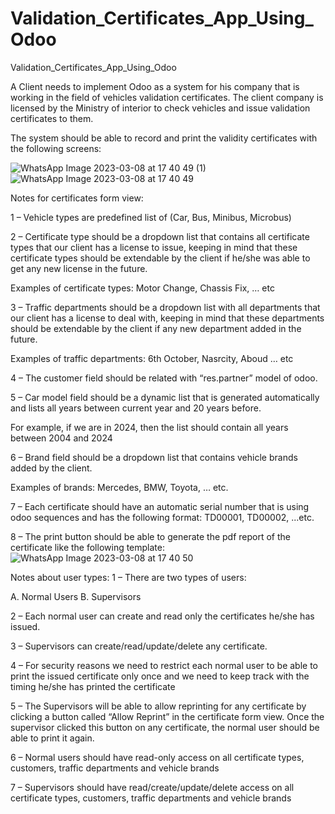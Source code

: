 # Validation_Certificates_App_Using_Odoo
Validation_Certificates_App_Using_Odoo

A Client needs to implement Odoo as a system for his company that is working in the field of vehicles validation certificates.
The client company is licensed by the Ministry of interior to check vehicles and issue validation certificates to them.

The system should be able to record and print the validity certificates with the following screens:

![WhatsApp Image 2023-03-08 at 17 40 49 (1)](https://user-images.githubusercontent.com/74082044/223759674-5b226838-c1c0-40d1-857f-1f5e96474a99.jpeg)
![WhatsApp Image 2023-03-08 at 17 40 49](https://user-images.githubusercontent.com/74082044/223759704-02852954-fece-4444-8585-193896e7e72a.jpeg)


Notes for certificates form view:

1 – Vehicle types are predefined list of (Car, Bus, Minibus, Microbus)

2 – Certificate type should be a dropdown list that contains all certificate types that our client has a license to issue, 
keeping in mind that these certificate types should be extendable by the client if he/she was able to get any new license in the future.

  Examples of certificate types: Motor Change, Chassis Fix, … etc
  
3 – Traffic departments should be a dropdown list with all departments that our client has a license to deal with,
keeping in mind that these departments should be extendable by the client if any new department added in the future.

  Examples of traffic departments: 6th October, Nasrcity, Aboud … etc
  
4 – The customer field should be related with “res.partner” model of odoo.

5 – Car model field should be a dynamic list that is generated automatically and lists all years between current year and 20 years before.

  For example, if we are in 2024, then the list should contain all years between 2004 and 2024
  
6 – Brand field should be a dropdown list that contains vehicle brands added by the client.

  Examples of brands: Mercedes, BMW, Toyota, … etc.

7 – Each certificate should have an automatic serial number that is using odoo sequences and has the following format: TD00001, TD00002, ...etc.

8 – The print button should be able to generate the pdf report of the certificate like the following template:
![WhatsApp Image 2023-03-08 at 17 40 50](https://user-images.githubusercontent.com/74082044/223759620-cbeef7d5-457e-4271-b623-3e260f6ccc28.jpeg)


Notes about user types:
1 – There are two types of users:

  A. Normal Users
  B. Supervisors
  
2 – Each normal user can create and read only the certificates he/she has issued.

3 – Supervisors can create/read/update/delete any certificate.

4 – For security reasons we need to restrict each normal user to be able to print the issued certificate only once and we need to keep track with 
the timing he/she has printed the certificate

5 – The Supervisors will be able to allow reprinting for any certificate by clicking a button called “Allow Reprint” in the certificate form view.
Once the supervisor clicked this button on any certificate, the normal user should be able to print it again.

6 – Normal users should have read-only access on all certificate types, customers, traffic departments and vehicle brands

7 – Supervisors should have read/create/update/delete access on all certificate types, customers, traffic departments and vehicle brands
